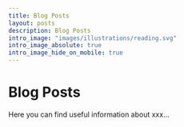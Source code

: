 ```yaml
---
title: Blog Posts
layout: posts
description: Blog Posts
intro_image: "images/illustrations/reading.svg"
intro_image_absolute: true
intro_image_hide_on_mobile: true
---
```


# Blog Posts 

Here you can find useful information about xxx...